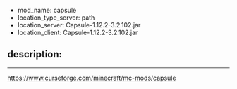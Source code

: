 - mod_name: capsule
- location_type_server: path
- location_server: Capsule-1.12.2-3.2.102.jar
- location_client: Capsule-1.12.2-3.2.102.jar

description:
---
---
https://www.curseforge.com/minecraft/mc-mods/capsule